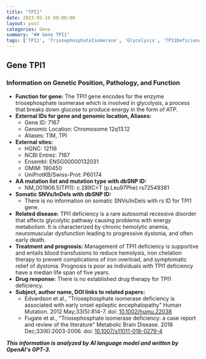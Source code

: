 ```yaml
---
title: "TPI1"
date: 2023-05-16 00:00:00
layout: post
categories: Gene
summary: "## Gene TPI1"
tags: ['TPI1', 'TriosephosphateIsomerase', 'Glycolysis', 'TPI1Deficiency', 'HemolyticAnemia', 'NeuromuscularDysfunction', 'IronChelationTherapy', 'RareDisease']
---
```


## Gene TPI1

### Information on Genetic Position, Pathology, and Function

- **Function for gene:** The TPI1 gene encodes for the enzyme triosephosphate isomerase which is involved in glycolysis, a process that breaks down glucose to produce energy in the form of ATP.
- **External IDs for gene and genomic location, Aliases:**
    - Gene ID: 7167
    - Genomic Location: Chromosome 12q13.12
    - Aliases: TIM, TPI
- **External sites:**
    - HGNC: 12116
    - NCBI Entrez: 7167
    - Ensembl: ENSG00000132031
    - OMIM: 190450
    - UniProtKB/Swiss-Prot: P60174
- **AA mutation list and mutation type with dbSNP ID:**
    - NM_001906.5(TPI1): c.289C>T (p.Leu97Phe) rs72549381
- **Somatic SNVs/InDels with dbSNP ID:**
    - There is no information on somatic SNVs/InDels with rs ID for TPI1 gene.
- **Related disease:** TPI1 deficiency is a rare autosomal recessive disorder that affects glycolytic pathway causing problems with energy metabolism. It is characterized by chronic hemolytic anemia, neuromuscular dysfunction leading to progressive dystonia, and often early death.
- **Treatment and prognosis:** Management of TPI1 deficiency is supportive and entails blood transfusions to reduce hemolysis, iron chelation therapy to prevent complications of iron overload, and symptomatic relief of dystonia. Prognosis is poor as individuals with TPI1 deficiency have a median life span of five years.
- **Drug response:** There is no established drug therapy for TPI1 deficiency.
- **Subject, author name, DOI links to related papers:**
    - Edvardson et al., "Triosephosphate isomerase deficiency is associated with early onset epileptic encephalopathy" Human Mutation. 2012 May;33(5):814-7. doi: [10.1002/humu.22038]([Click](https://doi.org/10.1002/humu.22038))
    - Fugate et al., "Triosephosphate isomerase deficiency: a case report and review of the literature" Metabolic Brain Disease. 2018 Dec;33(6):2003-2006. doi: [10.1007/s11011-018-0279-4]([Click](https://doi.org/10.1007/s11011-018-0279-4))

**_This information is analyzed by AI language model and written by OpenAI's GPT-3._**